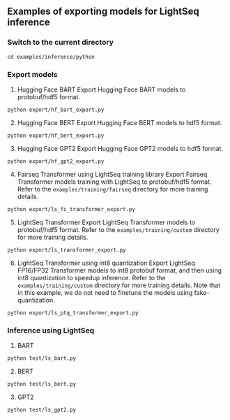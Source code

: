 ## Examples of exporting models for LightSeq inference

### Switch to the current directory
```shell
cd examples/inference/python
```

### Export models
1. Hugging Face BART
Export Hugging Face BART models to protobuf/hdf5 format.
```shell
python export/hf_bart_export.py
```
2. Hugging Face BERT
Export Hugging Face BERT models to hdf5 format.
```shell
python export/hf_bert_export.py
```
3. Hugging Face GPT2
Export Hugging Face GPT2 models to hdf5 format.
```shell
python export/hf_gpt2_export.py
```
4. Fairseq Transformer using LightSeq training library
Export Fairseq Transformer models training with LightSeq to protobuf/hdf5 format. Refer to the `examples/training/fairseq` directory for more training details.
```shell
python export/ls_fs_transformer_export.py
```
5. LightSeq Transformer
Export LightSeq Transformer models to protobuf/hdf5 format. Refer to the `examples/training/custom` directory for more training details.
```shell
python export/ls_transformer_export.py
```
6. LightSeq Transformer using int8 quantization
Export LightSeq FP16/FP32 Transformer models to int8 protobuf format, and then using int8 quantization to speedup inference. Refer to the `examples/training/custom` directory for more training details. Note that in this example, we do not need to finetune the models using fake-quantization.
```shell
python export/ls_ptq_transformer_export.py
```

### Inference using LightSeq
1. BART
```shell
python test/ls_bart.py
```
2. BERT
```shell
python test/ls_bert.py
```
3. GPT2
```shell
python test/ls_gpt2.py
```
